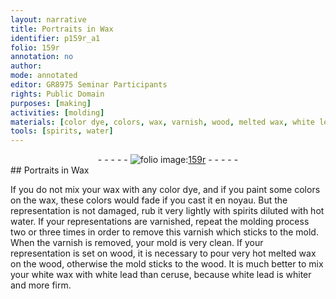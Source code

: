 ```yaml
---
layout: narrative
title: Portraits in Wax
identifier: p159r_a1
folio: 159r
annotation: no
author:
mode: annotated
editor: GR8975 Seminar Participants
rights: Public Domain
purposes: [making]
activities: [molding]
materials: [color dye, colors, wax, varnish, wood, melted wax, white lead, ceruse]
tools: [spirits, water]
---
```


 <div class="folio" align="center">- - - - - <a href="http://gallica.bnf.fr/ark:/12148/btv1b10500001g/f323.item.r=" target="_blank"><img src="https://cu-mkp.github.io/GR8975-edition/assets/photo-icon.png" alt="folio image: " style="display:inline-block; margin-bottom:-3px;"/>159r</a> - - - - - </div> 
## Portraits in Wax

 
If you do not mix your wax with any <span class="material">color dye</span>, and if you paint some <span class="material">colors</span> on the <span class="material">wax</span>, these <span class="material">colors</span> would fade if you cast it en noyau. But the representation is not damaged, rub it very lightly with <span class="tool">spirits</span> diluted with hot <span class="tool">water</span>. <span class="activity">If your representations are varnished, repeat the molding process two or three times in order to remove this varnish which sticks to the mold. When the <span class="material">varnish</span> is removed, your mold is very clean.</span> If your representation is set on <span class="material">wood</span>, it is necessary to pour very hot <span class="material">melted wax</span> on the <span class="material">wood</span>, otherwise the mold sticks to the wood. It is much better to mix your white wax with <span class="material">white lead</span> than <span class="material">ceruse</span>, because <span class="material">white lead</span> is whiter and more firm.
 
